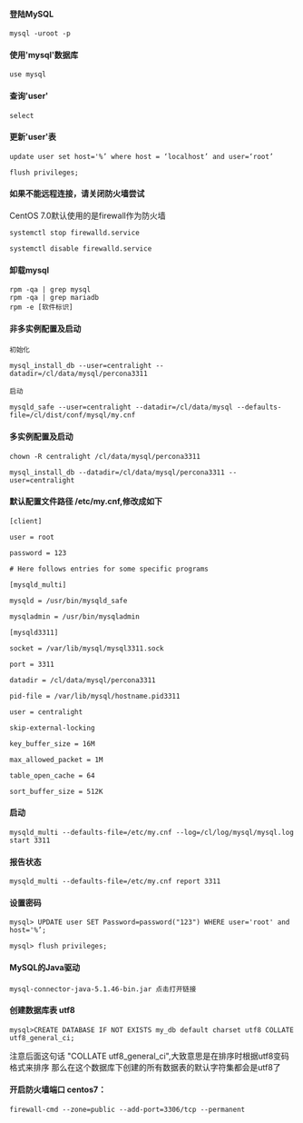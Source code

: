 #### 登陆MySQL
```
mysql -uroot -p
```
#### 使用'mysql'数据库
```
use mysql
```
#### 查询'user'
```
select 
```
#### 更新'user'表
```
update user set host='%’ where host = ‘localhost’ and user=‘root’ 

flush privileges; 
```

#### 如果不能远程连接，请关闭防火墙尝试
CentOS 7.0默认使用的是firewall作为防火墙
```
systemctl stop firewalld.service 
 
systemctl disable firewalld.service
```

#### 卸载mysql
```
rpm -qa | grep mysql
rpm -qa | grep mariadb
rpm -e [软件标识]
```

#### 非多实例配置及启动
```
初始化 
 
mysql_install_db --user=centralight --datadir=/cl/data/mysql/percona3311
 
启动 
 
mysqld_safe --user=centralight --datadir=/cl/data/mysql --defaults-file=/cl/dist/conf/mysql/my.cnf 
```

#### 多实例配置及启动
```
chown -R centralight /cl/data/mysql/percona3311
 
mysql_install_db --datadir=/cl/data/mysql/percona3311 --user=centralight
```

#### 默认配置文件路径 /etc/my.cnf,修改成如下
```
[client] 
 
user = root 
 
password = 123 
 
# Here follows entries for some specific programs 
 
[mysqld_multi] 
 
mysqld = /usr/bin/mysqld_safe
 
mysqladmin = /usr/bin/mysqladmin
 
[mysqld3311] 
 
socket = /var/lib/mysql/mysql3311.sock 
 
port = 3311 
 
datadir = /cl/data/mysql/percona3311
 
pid-file = /var/lib/mysql/hostname.pid3311 
 
user = centralight 
 
skip-external-locking 
 
key_buffer_size = 16M 
 
max_allowed_packet = 1M 
 
table_open_cache = 64 
 
sort_buffer_size = 512K 
```

#### 启动
```
mysqld_multi --defaults-file=/etc/my.cnf --log=/cl/log/mysql/mysql.log start 3311
```

#### 报告状态
```
mysqld_multi --defaults-file=/etc/my.cnf report 3311
```

#### 设置密码
```
mysql> UPDATE user SET Password=password("123") WHERE user='root' and host='%’; 
 
mysql> flush privileges; 
```
#### MySQL的Java驱动
```
mysql-connector-java-5.1.46-bin.jar 点击打开链接
```
#### 创建数据库表 utf8
```
mysql>CREATE DATABASE IF NOT EXISTS my_db default charset utf8 COLLATE utf8_general_ci; 
```
注意后面这句话 "COLLATE utf8_general_ci",大致意思是在排序时根据utf8变码格式来排序 
那么在这个数据库下创建的所有数据表的默认字符集都会是utf8了 

#### 开启防火墙端口 centos7：
```
firewall-cmd --zone=public --add-port=3306/tcp --permanent
```
